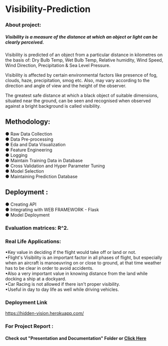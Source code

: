 # Visibility-Prediction

### About project:
##### Visibility is a measure of the distance at which an object or light can be clearly perceived. 

Visibility is predicted of an object from a particular distance in kilometres on the basis of:
Dry Bulb Temp, Wet Bulb Temp, Relative humidity, Wind Speed, Wind Direction, Precipitation & Sea Level Pressure.

Visibility is affected by certain environmental factors like presence of fog, clouds, haze, precipitation, smog etc.
Also, may vary according to the direction and angle of view and the height of the observer.

The greatest safe distance at which a black object of suitable dimensions, situated near the ground, can be seen and recognised 
when observed against a bright background
 is called visibility.

## Methodology: <br>
● Raw Data Collection <br>
● Data Pre-processing <br>
● Eda and Data Visualization  <br>
● Feature Engineering <br>
● Logging <br>
● Maintain Training Data in Database <br>
● Cross Validation and Hyper Parameter Tuning <br>
● Model Selection <br>
● Maintaining Prediction Database <br>

## Deployment : <br>
● Creating API <br>
● Integrating with WEB FRAMEWORK - Flask <br>
● Model Deployment <br>

### Evaluation matrices: R^2.

### Real Life Applications: <br>
•Key value in deciding if the flight would take off or land or not. <br>
•Flight's 
Visibility is an important factor in all phases of flight,
  but especially when an aircraft is manoeuvring on or close to ground, at that time weather has to be clear in order to avoid accidents. <br>
•Also a very important value in knowing distance from the land while docking a ship at a dockyard. <br>
•Car Racing is not allowed if there isn't proper visibility.<br>
•Useful in day to day life as well while driving vehicles.<br>

### Deployment Link
https://hidden-vision.herokuapp.com/

### For Project Report :
#### Check out "Presentation and Documentation" Folder    or [Click Here]([https://github.com/Yatrik07/Visibility_Prediction/tree/main/Presentation%20and%20Documentation](https://github.com/Yatrik07/Visibility_Prediction/blob/main/Presentation%20and%20Documentation/Documentation.pdf))
